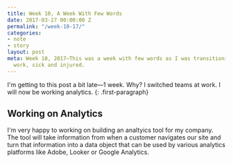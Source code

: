 ```yaml
---
title: Week 10, A Week With Few Words
date: 2017-03-27 00:00:00 Z
permalink: "/week-10-17/"
categories:
- note
- story
layout: post
meta: Week 10, 2017—This was a week with few words as I was transitioning teams at
  work, sick and injured.
---
```


I'm getting to this post a bit late—1 week. Why? I switched teams at work. I will now be working analytics. 
{: .first-paragraph}

## Working on Analytics

I'm very happy to working on building an analtyics tool for my company. The tool will take information from when a customer navigates our site and turn that information into a data object that can be used by various analytics platforms like Adobe, Looker or Google Analytics. 





